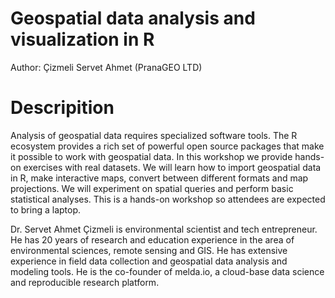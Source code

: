 # Geospatial data analysis and visualization in R

Author: Çizmeli Servet Ahmet (PranaGEO LTD)

# Descripition


Analysis of geospatial data requires specialized software tools. The R ecosystem provides a rich set of powerful open source packages that make it possible to work with geospatial data. In this workshop we provide hands-on exercises with real datasets. We will learn how to import geospatial data in R, make interactive maps, convert between different formats and map projections. We will experiment on spatial queries and perform basic statistical analyses. This is a hands-on workshop so attendees are expected to bring a laptop.

Dr. Servet Ahmet Çizmeli is environmental scientist and tech entrepreneur. He has 20 years of research and education experience in the area of environmental sciences, remote sensing and GIS. He has extensive experience in field data collection and geospatial data analysis and modeling tools. He is the co-founder of melda.io, a cloud-base data science and reproducible research platform. 

